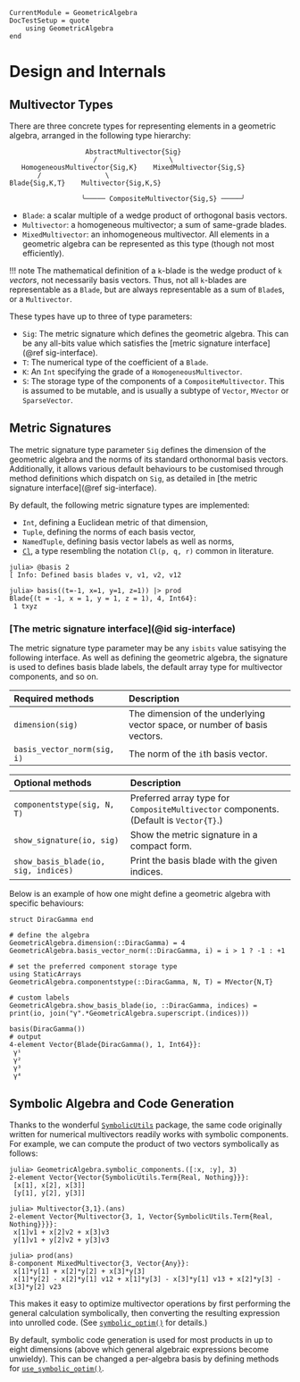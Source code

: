 ```@meta
CurrentModule = GeometricAlgebra
DocTestSetup = quote
	using GeometricAlgebra
end
```

# Design and Internals

## Multivector Types


There are three concrete types for representing elements in a geometric algebra, arranged in the following type hierarchy:

```
                   AbstractMultivector{Sig}
                     /                  \
   HomogeneousMultivector{Sig,K}    MixedMultivector{Sig,S}
       /                \                             
Blade{Sig,K,T}    Multivector{Sig,K,S}                
                                                   
                  ╰───── CompositeMultivector{Sig,S} ─────╯
```

- `Blade`: a scalar multiple of a wedge product of orthogonal basis vectors.
- `Multivector`: a homogeneous multivector; a sum of same-grade blades.
- `MixedMultivector`: an inhomogeneous multivector. All elements in a geometric
   algebra can be represented as this type (though not most efficiently).

!!! note
	The mathematical definition of a ``k``-blade is the wedge product
	of ``k`` _vectors_, not necessarily basis vectors. Thus, not all
	``k``-blades are representable as a `Blade`, but are always representable
	as a sum of `Blade`s, or a `Multivector`.

These types have up to three of type parameters:

- `Sig`: The metric signature which defines the geometric algebra. This can be any
   all-bits value which satisfies the [metric signature interface](@ref sig-interface).
- `T`: The numerical type of the coefficient of a `Blade`.
- `K`: An `Int` specifying the grade of a `HomogeneousMultivector`.
- `S`: The storage type of the components of a `CompositeMultivector`. This is
   assumed to be mutable, and is usually a subtype of `Vector`, `MVector` or `SparseVector`.


## Metric Signatures

The metric signature type parameter `Sig` defines the dimension of the geometric algebra and the norms of its standard orthonormal basis vectors.
Additionally, it allows various default behaviours to be customised through method definitions which dispatch on `Sig`, as detailed in [the metric signature interface](@ref sig-interface).

By default, the following metric signature types are implemented:
- `Int`, defining a Euclidean metric of that dimension,
- `Tuple`, defining the norms of each basis vector,
- `NamedTuple`, defining basis vector labels as well as norms,
- [`Cl`](@ref), a type resembling the notation ``Cl(p, q, r)`` common in literature.

```jldoctest
julia> @basis 2
[ Info: Defined basis blades v, v1, v2, v12

julia> basis((t=-1, x=1, y=1, z=1)) |> prod
Blade{(t = -1, x = 1, y = 1, z = 1), 4, Int64}:
 1 txyz

```


### [The metric signature interface](@id sig-interface)


The metric signature type parameter may be any `isbits` value satisying the following interface.
As well as defining the geometric algebra, the signature is used to defines basis blade labels, the default array type for multivector components, and so on.

| Required methods | Description |
|:-----------------|:------------|
| `dimension(sig)` | The dimension of the underlying vector space, or number of basis vectors.
| `basis_vector_norm(sig, i)` | The norm of the `i`th basis vector. |

| Optional methods | Description |
|:-----------------|:------------|
| `componentstype(sig, N, T)` | Preferred array type for `CompositeMultivector` components. (Default is `Vector{T}`.)
| `show_signature(io, sig)` | Show the metric signature in a compact form.
| `show_basis_blade(io, sig, indices)` | Print the basis blade with the given indices.

Below is an example of how one might define a geometric algebra with specific behaviours:
```jldoctest
struct DiracGamma end

# define the algebra
GeometricAlgebra.dimension(::DiracGamma) = 4
GeometricAlgebra.basis_vector_norm(::DiracGamma, i) = i > 1 ? -1 : +1

# set the preferred component storage type
using StaticArrays
GeometricAlgebra.componentstype(::DiracGamma, N, T) = MVector{N,T}

# custom labels
GeometricAlgebra.show_basis_blade(io, ::DiracGamma, indices) = print(io, join("γ".*GeometricAlgebra.superscript.(indices)))

basis(DiracGamma())
# output
4-element Vector{Blade{DiracGamma(), 1, Int64}}:
 γ¹
 γ²
 γ³
 γ⁴
```


## Symbolic Algebra and Code Generation

Thanks to the wonderful [`SymbolicUtils`](https://symbolicutils.juliasymbolics.org/) package, the same code originally written for numerical multivectors readily works with symbolic components.
For example, we can compute the product of two vectors symbolically as follows:

```jldoctest
julia> GeometricAlgebra.symbolic_components.([:x, :y], 3)
2-element Vector{Vector{SymbolicUtils.Term{Real, Nothing}}}:
 [x[1], x[2], x[3]]
 [y[1], y[2], y[3]]

julia> Multivector{3,1}.(ans)
2-element Vector{Multivector{3, 1, Vector{SymbolicUtils.Term{Real, Nothing}}}}:
 x[1]v1 + x[2]v2 + x[3]v3
 y[1]v1 + y[2]v2 + y[3]v3

julia> prod(ans)
8-component MixedMultivector{3, Vector{Any}}:
 x[1]*y[1] + x[2]*y[2] + x[3]*y[3]
 x[1]*y[2] - x[2]*y[1] v12 + x[1]*y[3] - x[3]*y[1] v13 + x[2]*y[3] - x[3]*y[2] v23

```

This makes it easy to optimize multivector operations by first performing the general calculation symbolically, then converting the resulting expression into unrolled code.
 (See [`symbolic_optim()`](@ref) for details.)

By default, symbolic code generation is used for most products in up to eight dimensions (above which general algebraic expressions become unwieldy). This can be changed a per-algebra basis by defining methods for [`use_symbolic_optim()`](@ref).
